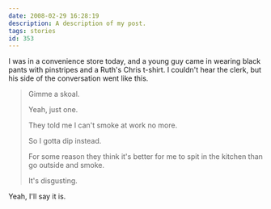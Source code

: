 ```yaml
---
date: 2008-02-29 16:28:19
description: A description of my post.
tags: stories
id: 353
---
```

I was in a convenience store today, and a young guy came in wearing black pants with pinstripes and a Ruth's Chris t-shirt.  I couldn't hear the clerk, but his side of the conversation went like this.

<blockquote>Gimme a skoal.

Yeah, just one.

They told me I can't smoke at work no more.

So I gotta dip instead.

For some reason they think it's better for me to spit in the kitchen than go outside and smoke.

It's disgusting.</blockquote>

Yeah, I'll say it is.